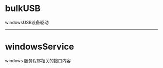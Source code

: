   
# bulkUSB  
windowsUSB设备驱动
*************************************  

# windowsService
windows 服务程序相关的接口内容